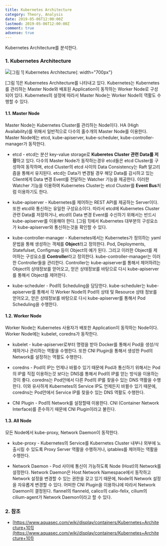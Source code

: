 ```yaml
---
title: Kubernetes Architecture
category: Theory, Analysis
date: 2019-05-06T12:00:00Z
lastmod: 2019-05-06T12:00:00Z
comment: true
adsense: true
---
```


Kubernetes Architecture를 분석한다.

### 1. Kubernetes Architecture

![[그림 1] Kubernetes Architecture]({{site.baseurl}}/images/theory_analysis/Kubernetes_Architecture/Kubernetes_Architecture.PNG){: width="700px"}

[그림 1]은 Kubernetes Architecture를 나타내고 있다. Kubernetes는 Kubernetes를 관리하는 Master Node와 배포된 Application이 동작하는 Worker Node로 구성되어 있다. Kubernetes의 설정에 따라서 Master Node는 Worker Node의 역활도 수행할 수 있다.

#### 1.1. Master Node

Master Node는 Kubernetes Cluster를 관리하는 Node이다. HA (High Availability)를 위해서 일반적으로 다수의 홀수개의 Master Node를 이용한다. Master Node에는 etcd, kube-apiserver, kube-scheduler, kube-controller-manager가 동작한다.

* etcd - etcd는 분산 key-value storage로 **Kuberetes Cluster 관련 Data를 저장**하고 있다. 다수의 Master Node가 동작하는경우 etcd들은 etcd Cluster를 구성하여 동작하며, etcd Cluster의 etcd 사이의 Data Consistency는 Raft 알고리즘을 통해서 유지된다. etcd는 Data가 변경될 경우 해당 Data를 감시하고 있는 Client에게 Data 변경 Event를 전달하는 Watcher 기능을 제공한다. 이러한 Watcher 기능을 이용하여 Kubernetes Cluster는 etcd Cluster를 **Event Bus**처럼 이용하기도 한다.

* kube-apiserver - Kubernetes를 제어하는 REST API를 제공하는 Server이다. 또한 etcd와 통신하는 유일한 구성요소이다. 따라서 etcd에 Kubernetes Cluster 관련 Data를 저장하거나, etcd의 Data 변경 Event를 수신하기 위해서는 반드시 kube-apiserver를 이용해야 한다. [그림 1]에서 Kubernetes 대부분의 구성요소가 kube-apiserver와 통신하는것을 확인할 수 있다.

* kube-controller-manager - Kubernetes에서는 Kubernetes가 정의하는 yaml 문법을 통해 생성하는 객체를 **Object**라고 정의한다. Pod, Deployments, Statefulset, Configmap 등이 Object의 예가 된다. 그리고 이러한 Object를 제어하는 구성요소를 **Controller**라고 정의한다. kube-controller-manager는 이러한 Controller들을 관리한다. Controller는 kube-apiserver를 통해서 제어하려는 Object의 상태정보를 얻어오고, 얻은 상태정보를 바탕으로 다시 kube-apiserver를 통해서 Object를 제어한다.

* kube-scheduler - Pod의 Scheduling을 담당한다. kube-scheduler는 kube-apiserver를 통해서 각 Worker Node의 Pod의 상태 및 Resource 상태 정보를 얻어오고, 얻은 상태정보를 바탕으로 다시 kube-apiserver를 통해서 Pod Scheduling을 수행한다.

#### 1.2. Worker Node

Worker Node는 Kubernetes 사용자가 배포한 Application이 동작하는 Node이다. Worker Node에는 kubelet, coredns가 동작한다.

* kubelet - kube-apiserver로부터 명령을 받아 Docker를 통해서 Pod을 생성/삭제하거나 관리하는 역활을 수행한다. 또한 CNI Plugin을 통해서 생성한 Pod의 Network를 설정하는 역활도 수행한다.

* coredns - Pod의 IP는 언제나 바뀔수 있기 때문에 Pod과 통신하기 위해서는 Pod의 IP를 직접 이용하는것 보다는 DNS를 통해서 Pod의 IP를 얻는 방식을 이용하는 것이 좋다. coredns는 Pod안에서 다른 Pod의 IP를 찾을수 있는 DNS 역활을 수행한다. 이와 유사하게 Kubernetes의 Service IP도 언제든지 바뀔수 있기 때문에, coredns는 Pod안에서 Service IP를 찾을수 있는 DNS 역활도 수행한다.

* CNI Plugin - Pod의 Network를 설정할때 이용한다. CNI (Container Network Interface)를 준수하기 때문에 CNI Plugin이라고 불린다.

#### 1.3. All Node

모든 Node에서 kube-proxy, Network Daemon이 동작한다. 

* kube-proxy - Kubernetes의 Service를 Kubernetes Cluster 내부나 외부에 노출시킬 수 있도록 Proxy Server 역활을 수행하거나, iptables를 제어하는 역활을 수행한다.

* Network Daemon - Pod 사이에 통신이 가능하도록 Node (Host)의 Network를 설정한다. Network Daemon은 Host Network Namespace에서 동작하고 Network 설정을 변경할 수 있는 권한을 갖고 있기 때문에, Node의 Network 설정을 자유롭게 변경할 수 있다. 어떠한 CNI Plugin을 이용하냐에 따라서 Network Daemon이 결정된다. flannel의 flanneld, calico의 calio-felix, cilium의 cilium-agent가 Network Daemon이라고 할 수 있다.

### 2. 참조

* [https://www.aquasec.com/wiki/display/containers/Kubernetes+Architecture+101](https://www.aquasec.com/wiki/display/containers/Kubernetes+Architecture+101)
